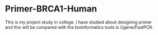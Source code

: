 # Primer-BRCA1-Human
This is my project study in college. I have studied about designing primer and this will be compared with the bioinformatics tools is Ugene/FastPCR.
